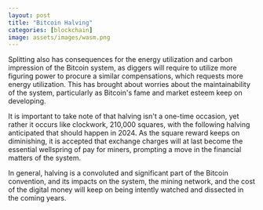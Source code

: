 ```yaml
---
layout: post
title: "Bitcoin Halving"
categories: [blockchain]
image: assets/images/wasm.png
---
```


Splitting also has consequences for the energy utilization and carbon impression of the Bitcoin system, as diggers will require to utilize more figuring power to procure a similar compensations, which requests more energy utilization. This has brought about worries about the maintainability of the system, particularly as Bitcoin's fame and market esteem keep on developing.

It is important to take note of that halving isn't a one-time occasion, yet rather it occurs like clockwork, 210,000 squares, with the following halving anticipated that should happen in 2024. As the square reward keeps on diminishing, it is accepted that exchange charges will at last become the essential wellspring of pay for miners, prompting a move in the financial matters of the system.

In general, halving is a convoluted and significant part of the Bitcoin convention, and its impacts on the system, the mining network, and the cost of the digital money will keep on being intently watched and dissected in the coming years.
